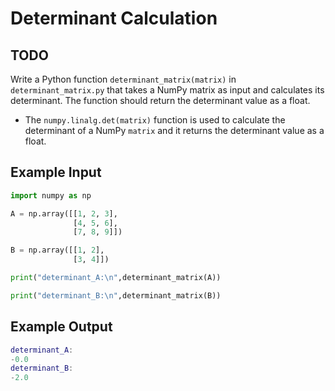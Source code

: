 # Determinant Calculation

## TODO

Write a Python function `determinant_matrix(matrix)` in `determinant_matrix.py` that takes a NumPy matrix as input and calculates its determinant. The function should return the determinant value as a float.

- The `numpy.linalg.det(matrix)` function is used to calculate the determinant of a NumPy `matrix` and it returns the determinant value as a float.

## Example Input

```python
import numpy as np

A = np.array([[1, 2, 3],
              [4, 5, 6],
              [7, 8, 9]])

B = np.array([[1, 2],
              [3, 4]])

print("determinant_A:\n",determinant_matrix(A))

print("determinant_B:\n",determinant_matrix(B))
```

## Example Output

```lua
determinant_A:
-0.0
determinant_B:
-2.0
```
